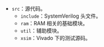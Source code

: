 * `src`：源代码。
    * `include`：SystemVerilog 头文件。
    * `ram`：RAM 相关的基础模块。
    * `util`：辅助模块。
    * `xsim`：Vivado 下的测试源码。
